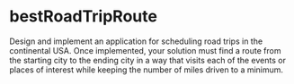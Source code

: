 # bestRoadTripRoute
Design and implement an application for scheduling road trips in the continental USA. Once implemented, your solution must find a route from the starting city to the ending city in a way that visits each of the events or places of interest while keeping the number of miles driven to a minimum.
